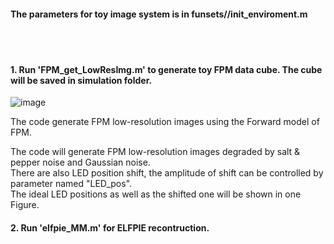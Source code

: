#### The parameters for toy image system is in funsets//init_enviroment.m <br>
<br>
<br>


#### 1. Run 'FPM_get_LowResImg.m' to generate toy FPM data cube. The cube will be saved in simulation folder. <br>

![image](https://github.com/ShuheZhang-MUMC/elfpie_algorithm/blob/main/toy-experiment/figure_support/Fig1.png)

The code generate FPM low-resolution images using the Forward model of FPM.

The code will generate FPM low-resolution images degraded by salt & pepper noise and Gaussian noise. <br>
There are also LED position shift, the amplitude of shift can be controlled by parameter named "LED_pos". <br>
The ideal LED positions as well as the shifted one will be shown in one Figure.

#### 2. Run 'elfpie_MM.m' for ELFPIE recontruction. <br>
